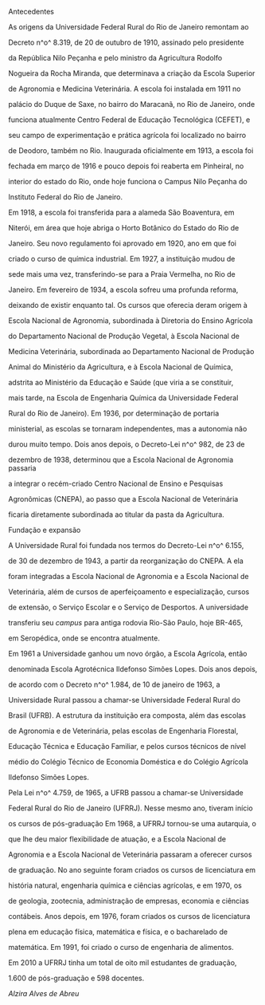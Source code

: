 

Antecedentes



As origens da Universidade Federal Rural do Rio de Janeiro remontam ao

Decreto n^o^ 8.319, de 20 de outubro de 1910, assinado pelo presidente

da República Nilo Peçanha e pelo ministro da Agricultura Rodolfo

Nogueira da Rocha Miranda, que determinava a criação da Escola Superior

de Agronomia e Medicina Veterinária. A escola foi instalada em 1911 no

palácio do Duque de Saxe, no bairro do Maracanã, no Rio de Janeiro, onde

funciona atualmente Centro Federal de Educação Tecnológica (CEFET), e

seu campo de experimentação e prática agrícola foi localizado no bairro

de Deodoro, também no Rio. Inaugurada oficialmente em 1913, a escola foi

fechada em março de 1916 e pouco depois foi reaberta em Pinheiral, no

interior do estado do Rio, onde hoje funciona o Campus Nilo Peçanha do

Instituto Federal do Rio de Janeiro.



Em 1918, a escola foi transferida para a alameda São Boaventura, em

Niterói, em área que hoje abriga o Horto Botânico do Estado do Rio de

Janeiro. Seu novo regulamento foi aprovado em 1920, ano em que foi

criado o curso de química industrial. Em 1927, a instituição mudou de

sede mais uma vez, transferindo-se para a Praia Vermelha, no Rio de

Janeiro. Em fevereiro de 1934, a escola sofreu uma profunda reforma,

deixando de existir enquanto tal. Os cursos que oferecia deram origem à

Escola Nacional de Agronomia, subordinada à Diretoria do Ensino Agrícola

do Departamento Nacional de Produção Vegetal, à Escola Nacional de

Medicina Veterinária, subordinada ao Departamento Nacional de Produção

Animal do Ministério da Agricultura, e à Escola Nacional de Química,

adstrita ao Ministério da Educação e Saúde (que viria a se constituir,

mais tarde, na Escola de Engenharia Química da Universidade Federal

Rural do Rio de Janeiro). Em 1936, por determinação de portaria

ministerial, as escolas se tornaram independentes, mas a autonomia não

durou muito tempo. Dois anos depois, o Decreto-Lei n^o^ 982, de 23 de

dezembro de 1938, determinou que a Escola Nacional de Agronomia passaria

a integrar o recém-criado Centro Nacional de Ensino e Pesquisas

Agronômicas (CNEPA), ao passo que a Escola Nacional de Veterinária

ficaria diretamente subordinada ao titular da pasta da Agricultura.



Fundação e expansão



A Universidade Rural foi fundada nos termos do Decreto-Lei n^o^ 6.155,

de 30 de dezembro de 1943, a partir da reorganização do CNEPA. A ela

foram integradas a Escola Nacional de Agronomia e a Escola Nacional de

Veterinária, além de cursos de aperfeiçoamento e especialização, cursos

de extensão, o Serviço Escolar e o Serviço de Desportos. A universidade

transferiu seu *campus* para antiga rodovia Rio-São Paulo, hoje BR-465,

em Seropédica, onde se encontra atualmente.



Em 1961 a Universidade ganhou um novo órgão, a Escola Agrícola, então

denominada Escola Agrotécnica Ildefonso Simões Lopes. Dois anos depois,

de acordo com o Decreto n^o^ 1.984, de 10 de janeiro de 1963, a

Universidade Rural passou a chamar-se Universidade Federal Rural do

Brasil (UFRB). A estrutura da instituição era composta, além das escolas

de Agronomia e de Veterinária, pelas escolas de Engenharia Florestal,

Educação Técnica e Educação Familiar, e pelos cursos técnicos de nível

médio do Colégio Técnico de Economia Doméstica e do Colégio Agrícola

Ildefonso Simões Lopes.



Pela Lei n^o^ 4.759, de 1965, a UFRB passou a chamar-se Universidade

Federal Rural do Rio de Janeiro (UFRRJ). Nesse mesmo ano, tiveram início

os cursos de pós-graduação Em 1968, a UFRRJ tornou-se uma autarquia, o

que lhe deu maior flexibilidade de atuação, e a Escola Nacional de

Agronomia e a Escola Nacional de Veterinária passaram a oferecer cursos

de graduação. No ano seguinte foram criados os cursos de licenciatura em

história natural, engenharia química e ciências agrícolas, e em 1970, os

de geologia, zootecnia, administração de empresas, economia e ciências

contábeis. Anos depois, em 1976, foram criados os cursos de licenciatura

plena em educação física, matemática e física, e o bacharelado de

matemática. Em 1991, foi criado o curso de engenharia de alimentos.



Em 2010 a UFRRJ tinha um total de oito mil estudantes de graduação,

1.600 de pós-graduação e 598 docentes.



*Alzira Alves de Abreu*



